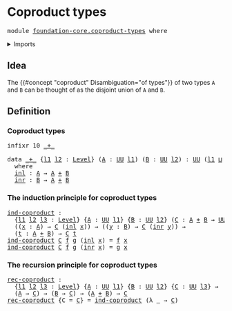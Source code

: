 # Coproduct types

<pre class="Agda"><a id="28" class="Keyword">module</a> <a id="35" href="foundation-core.coproduct-types.html" class="Module">foundation-core.coproduct-types</a> <a id="67" class="Keyword">where</a>
</pre>
<details><summary>Imports</summary>

<pre class="Agda"><a id="123" class="Keyword">open</a> <a id="128" class="Keyword">import</a> <a id="135" href="foundation.universe-levels.html" class="Module">foundation.universe-levels</a>
</pre>
</details>

## Idea

The {{#concept "coproduct" Disambiguation="of types"}} of two types `A` and `B`
can be thought of as the disjoint union of `A` and `B`.

## Definition

### Coproduct types

<pre class="Agda"><a id="369" class="Keyword">infixr</a> <a id="376" class="Number">10</a> <a id="379" href="foundation-core.coproduct-types.html#389" class="Datatype Operator">_+_</a>

<a id="384" class="Keyword">data</a> <a id="_+_"></a><a id="389" href="foundation-core.coproduct-types.html#389" class="Datatype Operator">_+_</a> <a id="393" class="Symbol">{</a><a id="394" href="foundation-core.coproduct-types.html#394" class="Bound">l1</a> <a id="397" href="foundation-core.coproduct-types.html#397" class="Bound">l2</a> <a id="400" class="Symbol">:</a> <a id="402" href="Agda.Primitive.html#742" class="Postulate">Level</a><a id="407" class="Symbol">}</a> <a id="409" class="Symbol">(</a><a id="410" href="foundation-core.coproduct-types.html#410" class="Bound">A</a> <a id="412" class="Symbol">:</a> <a id="414" href="Agda.Primitive.html#388" class="Primitive">UU</a> <a id="417" href="foundation-core.coproduct-types.html#394" class="Bound">l1</a><a id="419" class="Symbol">)</a> <a id="421" class="Symbol">(</a><a id="422" href="foundation-core.coproduct-types.html#422" class="Bound">B</a> <a id="424" class="Symbol">:</a> <a id="426" href="Agda.Primitive.html#388" class="Primitive">UU</a> <a id="429" href="foundation-core.coproduct-types.html#397" class="Bound">l2</a><a id="431" class="Symbol">)</a> <a id="433" class="Symbol">:</a> <a id="435" href="Agda.Primitive.html#388" class="Primitive">UU</a> <a id="438" class="Symbol">(</a><a id="439" href="foundation-core.coproduct-types.html#394" class="Bound">l1</a> <a id="442" href="Agda.Primitive.html#961" class="Primitive Operator">⊔</a> <a id="444" href="foundation-core.coproduct-types.html#397" class="Bound">l2</a><a id="446" class="Symbol">)</a>
  <a id="450" class="Keyword">where</a>
  <a id="_+_.inl"></a><a id="458" href="foundation-core.coproduct-types.html#458" class="InductiveConstructor">inl</a> <a id="462" class="Symbol">:</a> <a id="464" href="foundation-core.coproduct-types.html#410" class="Bound">A</a> <a id="466" class="Symbol">→</a> <a id="468" href="foundation-core.coproduct-types.html#410" class="Bound">A</a> <a id="470" href="foundation-core.coproduct-types.html#389" class="Datatype Operator">+</a> <a id="472" href="foundation-core.coproduct-types.html#422" class="Bound">B</a>
  <a id="_+_.inr"></a><a id="476" href="foundation-core.coproduct-types.html#476" class="InductiveConstructor">inr</a> <a id="480" class="Symbol">:</a> <a id="482" href="foundation-core.coproduct-types.html#422" class="Bound">B</a> <a id="484" class="Symbol">→</a> <a id="486" href="foundation-core.coproduct-types.html#410" class="Bound">A</a> <a id="488" href="foundation-core.coproduct-types.html#389" class="Datatype Operator">+</a> <a id="490" href="foundation-core.coproduct-types.html#422" class="Bound">B</a>
</pre>
### The induction principle for coproduct types

<pre class="Agda"><a id="ind-coproduct"></a><a id="554" href="foundation-core.coproduct-types.html#554" class="Function">ind-coproduct</a> <a id="568" class="Symbol">:</a>
  <a id="572" class="Symbol">{</a><a id="573" href="foundation-core.coproduct-types.html#573" class="Bound">l1</a> <a id="576" href="foundation-core.coproduct-types.html#576" class="Bound">l2</a> <a id="579" href="foundation-core.coproduct-types.html#579" class="Bound">l3</a> <a id="582" class="Symbol">:</a> <a id="584" href="Agda.Primitive.html#742" class="Postulate">Level</a><a id="589" class="Symbol">}</a> <a id="591" class="Symbol">{</a><a id="592" href="foundation-core.coproduct-types.html#592" class="Bound">A</a> <a id="594" class="Symbol">:</a> <a id="596" href="Agda.Primitive.html#388" class="Primitive">UU</a> <a id="599" href="foundation-core.coproduct-types.html#573" class="Bound">l1</a><a id="601" class="Symbol">}</a> <a id="603" class="Symbol">{</a><a id="604" href="foundation-core.coproduct-types.html#604" class="Bound">B</a> <a id="606" class="Symbol">:</a> <a id="608" href="Agda.Primitive.html#388" class="Primitive">UU</a> <a id="611" href="foundation-core.coproduct-types.html#576" class="Bound">l2</a><a id="613" class="Symbol">}</a> <a id="615" class="Symbol">(</a><a id="616" href="foundation-core.coproduct-types.html#616" class="Bound">C</a> <a id="618" class="Symbol">:</a> <a id="620" href="foundation-core.coproduct-types.html#592" class="Bound">A</a> <a id="622" href="foundation-core.coproduct-types.html#389" class="Datatype Operator">+</a> <a id="624" href="foundation-core.coproduct-types.html#604" class="Bound">B</a> <a id="626" class="Symbol">→</a> <a id="628" href="Agda.Primitive.html#388" class="Primitive">UU</a> <a id="631" href="foundation-core.coproduct-types.html#579" class="Bound">l3</a><a id="633" class="Symbol">)</a> <a id="635" class="Symbol">→</a>
  <a id="639" class="Symbol">((</a><a id="641" href="foundation-core.coproduct-types.html#641" class="Bound">x</a> <a id="643" class="Symbol">:</a> <a id="645" href="foundation-core.coproduct-types.html#592" class="Bound">A</a><a id="646" class="Symbol">)</a> <a id="648" class="Symbol">→</a> <a id="650" href="foundation-core.coproduct-types.html#616" class="Bound">C</a> <a id="652" class="Symbol">(</a><a id="653" href="foundation-core.coproduct-types.html#458" class="InductiveConstructor">inl</a> <a id="657" href="foundation-core.coproduct-types.html#641" class="Bound">x</a><a id="658" class="Symbol">))</a> <a id="661" class="Symbol">→</a> <a id="663" class="Symbol">((</a><a id="665" href="foundation-core.coproduct-types.html#665" class="Bound">y</a> <a id="667" class="Symbol">:</a> <a id="669" href="foundation-core.coproduct-types.html#604" class="Bound">B</a><a id="670" class="Symbol">)</a> <a id="672" class="Symbol">→</a> <a id="674" href="foundation-core.coproduct-types.html#616" class="Bound">C</a> <a id="676" class="Symbol">(</a><a id="677" href="foundation-core.coproduct-types.html#476" class="InductiveConstructor">inr</a> <a id="681" href="foundation-core.coproduct-types.html#665" class="Bound">y</a><a id="682" class="Symbol">))</a> <a id="685" class="Symbol">→</a>
  <a id="689" class="Symbol">(</a><a id="690" href="foundation-core.coproduct-types.html#690" class="Bound">t</a> <a id="692" class="Symbol">:</a> <a id="694" href="foundation-core.coproduct-types.html#592" class="Bound">A</a> <a id="696" href="foundation-core.coproduct-types.html#389" class="Datatype Operator">+</a> <a id="698" href="foundation-core.coproduct-types.html#604" class="Bound">B</a><a id="699" class="Symbol">)</a> <a id="701" class="Symbol">→</a> <a id="703" href="foundation-core.coproduct-types.html#616" class="Bound">C</a> <a id="705" href="foundation-core.coproduct-types.html#690" class="Bound">t</a>
<a id="707" href="foundation-core.coproduct-types.html#554" class="Function">ind-coproduct</a> <a id="721" href="foundation-core.coproduct-types.html#721" class="Bound">C</a> <a id="723" href="foundation-core.coproduct-types.html#723" class="Bound">f</a> <a id="725" href="foundation-core.coproduct-types.html#725" class="Bound">g</a> <a id="727" class="Symbol">(</a><a id="728" href="foundation-core.coproduct-types.html#458" class="InductiveConstructor">inl</a> <a id="732" href="foundation-core.coproduct-types.html#732" class="Bound">x</a><a id="733" class="Symbol">)</a> <a id="735" class="Symbol">=</a> <a id="737" href="foundation-core.coproduct-types.html#723" class="Bound">f</a> <a id="739" href="foundation-core.coproduct-types.html#732" class="Bound">x</a>
<a id="741" href="foundation-core.coproduct-types.html#554" class="Function">ind-coproduct</a> <a id="755" href="foundation-core.coproduct-types.html#755" class="Bound">C</a> <a id="757" href="foundation-core.coproduct-types.html#757" class="Bound">f</a> <a id="759" href="foundation-core.coproduct-types.html#759" class="Bound">g</a> <a id="761" class="Symbol">(</a><a id="762" href="foundation-core.coproduct-types.html#476" class="InductiveConstructor">inr</a> <a id="766" href="foundation-core.coproduct-types.html#766" class="Bound">x</a><a id="767" class="Symbol">)</a> <a id="769" class="Symbol">=</a> <a id="771" href="foundation-core.coproduct-types.html#759" class="Bound">g</a> <a id="773" href="foundation-core.coproduct-types.html#766" class="Bound">x</a>
</pre>
### The recursion principle for coproduct types

<pre class="Agda"><a id="rec-coproduct"></a><a id="837" href="foundation-core.coproduct-types.html#837" class="Function">rec-coproduct</a> <a id="851" class="Symbol">:</a>
  <a id="855" class="Symbol">{</a><a id="856" href="foundation-core.coproduct-types.html#856" class="Bound">l1</a> <a id="859" href="foundation-core.coproduct-types.html#859" class="Bound">l2</a> <a id="862" href="foundation-core.coproduct-types.html#862" class="Bound">l3</a> <a id="865" class="Symbol">:</a> <a id="867" href="Agda.Primitive.html#742" class="Postulate">Level</a><a id="872" class="Symbol">}</a> <a id="874" class="Symbol">{</a><a id="875" href="foundation-core.coproduct-types.html#875" class="Bound">A</a> <a id="877" class="Symbol">:</a> <a id="879" href="Agda.Primitive.html#388" class="Primitive">UU</a> <a id="882" href="foundation-core.coproduct-types.html#856" class="Bound">l1</a><a id="884" class="Symbol">}</a> <a id="886" class="Symbol">{</a><a id="887" href="foundation-core.coproduct-types.html#887" class="Bound">B</a> <a id="889" class="Symbol">:</a> <a id="891" href="Agda.Primitive.html#388" class="Primitive">UU</a> <a id="894" href="foundation-core.coproduct-types.html#859" class="Bound">l2</a><a id="896" class="Symbol">}</a> <a id="898" class="Symbol">{</a><a id="899" href="foundation-core.coproduct-types.html#899" class="Bound">C</a> <a id="901" class="Symbol">:</a> <a id="903" href="Agda.Primitive.html#388" class="Primitive">UU</a> <a id="906" href="foundation-core.coproduct-types.html#862" class="Bound">l3</a><a id="908" class="Symbol">}</a> <a id="910" class="Symbol">→</a>
  <a id="914" class="Symbol">(</a><a id="915" href="foundation-core.coproduct-types.html#875" class="Bound">A</a> <a id="917" class="Symbol">→</a> <a id="919" href="foundation-core.coproduct-types.html#899" class="Bound">C</a><a id="920" class="Symbol">)</a> <a id="922" class="Symbol">→</a> <a id="924" class="Symbol">(</a><a id="925" href="foundation-core.coproduct-types.html#887" class="Bound">B</a> <a id="927" class="Symbol">→</a> <a id="929" href="foundation-core.coproduct-types.html#899" class="Bound">C</a><a id="930" class="Symbol">)</a> <a id="932" class="Symbol">→</a> <a id="934" class="Symbol">(</a><a id="935" href="foundation-core.coproduct-types.html#875" class="Bound">A</a> <a id="937" href="foundation-core.coproduct-types.html#389" class="Datatype Operator">+</a> <a id="939" href="foundation-core.coproduct-types.html#887" class="Bound">B</a><a id="940" class="Symbol">)</a> <a id="942" class="Symbol">→</a> <a id="944" href="foundation-core.coproduct-types.html#899" class="Bound">C</a>
<a id="946" href="foundation-core.coproduct-types.html#837" class="Function">rec-coproduct</a> <a id="960" class="Symbol">{</a><a id="961" class="Argument">C</a> <a id="963" class="Symbol">=</a> <a id="965" href="foundation-core.coproduct-types.html#965" class="Bound">C</a><a id="966" class="Symbol">}</a> <a id="968" class="Symbol">=</a> <a id="970" href="foundation-core.coproduct-types.html#554" class="Function">ind-coproduct</a> <a id="984" class="Symbol">(λ</a> <a id="987" href="foundation-core.coproduct-types.html#987" class="Bound">_</a> <a id="989" class="Symbol">→</a> <a id="991" href="foundation-core.coproduct-types.html#965" class="Bound">C</a><a id="992" class="Symbol">)</a>
</pre>